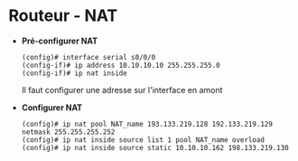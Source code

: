 # Routeur - NAT

* **Pré-configurer NAT**
	```
	(config)# interface serial s0/0/0
	(config-if)# ip address 10.10.10.10 255.255.255.0
	(config-if)# ip nat inside
	```
	Il faut configurer une adresse sur l'interface en amont

* **Configurer NAT**
	```
	(config)# ip nat pool NAT_name 193.133.219.128 192.133.219.129 netmask 255.255.255.252
	(config)# ip nat inside source list 1 pool NAT_name overload
	(config)# ip nat inside source static 10.10.10.162 198.133.219.130
	```